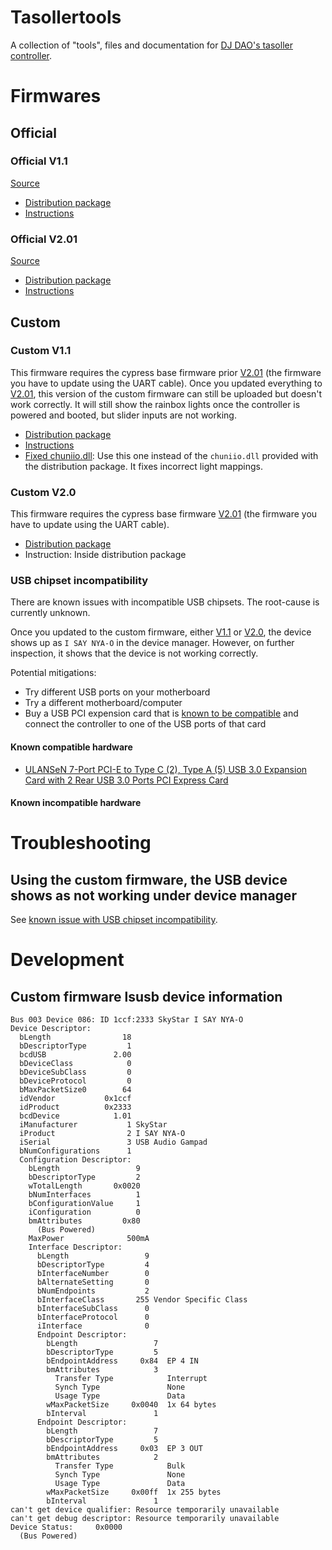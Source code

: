 # Tasollertools

A collection of "tools", files and documentation for
[DJ DAO's tasoller controller](https://www.dj-dao.com/en/tasoller).

# Firmwares

## Official

### Official V1.1

[Source](https://www.dj-dao.com/en/support/10.html)

* [Distribution package](firmware/official-v1.1/TASOLLER_firmware_20210202_V1.1.zip)
* [Instructions](firmware/official-v1.1/instructions.pdf)

### Official V2.01

[Source](https://www.dj-dao.com/cn/11.html)

* [Distribution package](firmware/official-v2.01/TASOLLER_firmware_20210419_V2.01.zip)
* [Instructions](firmware/official-v2.01/instructions.pdf)

## Custom

### Custom V1.1

This firmware requires the cypress base firmware prior [V2.01](#official-v2-01) (the firmware you
have to update using the UART cable). Once you updated everything to [V2.01](#official-v2-01), this
version of the custom firmware can still be uploaded but doesn't work correctly. It will still show
the rainbox lights once the controller is powered and booted, but slider inputs are not working.

* [Distribution package](firmware/custom-v1.1/DAO.zip)
* [Instructions](firmware/custom-v1.1/readme.txt)
* [Fixed chuniio.dll](firmware/custom-v1.1/chuniio-tasoller-fixed.dll): Use this one instead of
the `chuniio.dll` provided with the distribution package. It fixes incorrect light mappings.

### Custom V2.0

This firmware requires the cypress base firmware [V2.01](#official-v2-01) (the firmware you
have to update using the UART cable).

* [Distribution package](firmware/custom-v2.0/TASOLLER_LED_FIRMWARE_V2.zip)
* Instruction: Inside distribution package

### USB chipset incompatibility

There are known issues with incompatible USB chipsets. The root-cause is currently unknown.

Once you updated to the custom firmware, either [V1.1](#custom-v1-1) or [V2.0](#custom-v2-0), the
device shows up as `I SAY NYA-O` in the device manager. However, on further inspection, it shows
that the device is not working correctly.

Potential mitigations:

* Try different USB ports on your motherboard
* Try a different motherboard/computer
* Buy a USB PCI expension card that is [known to be compatible](#known-compatible-hardware) and
connect the controller to one of the USB ports of that card

#### Known compatible hardware

* [ULANSeN 7-Port PCI-E to Type C (2), Type A (5) USB 3.0 Expansion Card with 2 Rear USB 3.0 Ports PCI Express Card](https://www.amazon.com/dp/B08H1WKQWR/ref=cm_sw_r_cp_awdb_imm_KN33ESRZD2T4G1CN8J0Q)

#### Known incompatible hardware

# Troubleshooting

## Using the custom firmware, the USB device shows as not working under device manager

See [known issue with USB chipset incompatibility](#usb-chipset-incompatibility).

# Development

## Custom firmware lsusb device information

```text
Bus 003 Device 086: ID 1ccf:2333 SkyStar I SAY NYA-O
Device Descriptor:
  bLength                18
  bDescriptorType         1
  bcdUSB               2.00
  bDeviceClass            0 
  bDeviceSubClass         0 
  bDeviceProtocol         0 
  bMaxPacketSize0        64
  idVendor           0x1ccf 
  idProduct          0x2333 
  bcdDevice            1.01
  iManufacturer           1 SkyStar
  iProduct                2 I SAY NYA-O
  iSerial                 3 USB Audio Gampad
  bNumConfigurations      1
  Configuration Descriptor:
    bLength                 9
    bDescriptorType         2
    wTotalLength       0x0020
    bNumInterfaces          1
    bConfigurationValue     1
    iConfiguration          0 
    bmAttributes         0x80
      (Bus Powered)
    MaxPower              500mA
    Interface Descriptor:
      bLength                 9
      bDescriptorType         4
      bInterfaceNumber        0
      bAlternateSetting       0
      bNumEndpoints           2
      bInterfaceClass       255 Vendor Specific Class
      bInterfaceSubClass      0 
      bInterfaceProtocol      0 
      iInterface              0 
      Endpoint Descriptor:
        bLength                 7
        bDescriptorType         5
        bEndpointAddress     0x84  EP 4 IN
        bmAttributes            3
          Transfer Type            Interrupt
          Synch Type               None
          Usage Type               Data
        wMaxPacketSize     0x0040  1x 64 bytes
        bInterval               1
      Endpoint Descriptor:
        bLength                 7
        bDescriptorType         5
        bEndpointAddress     0x03  EP 3 OUT
        bmAttributes            2
          Transfer Type            Bulk
          Synch Type               None
          Usage Type               Data
        wMaxPacketSize     0x00ff  1x 255 bytes
        bInterval               1
can't get device qualifier: Resource temporarily unavailable
can't get debug descriptor: Resource temporarily unavailable
Device Status:     0x0000
  (Bus Powered)
```